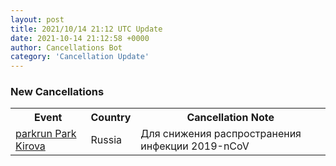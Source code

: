 ```yaml
---
layout: post
title: 2021/10/14 21:12 UTC Update
date: 2021-10-14 21:12:58 +0000
author: Cancellations Bot
category: 'Cancellation Update'
---
```


<h3>New Cancellations</h3>
<div class='hscrollable'>
<table style='width: 100%'>
    <tr>
        <th>Event</th>
        <th>Country</th>
        <th>Cancellation Note</th>
    </tr>
    <tr>
        <td><a href="https://www.parkrun.ru/parkkirova">parkrun Park Kirova</a></td>
        <td>Russia</td>
        <td>Для снижения распространения инфекции 2019-nCoV</td>
    </tr>
</table>
</div>

